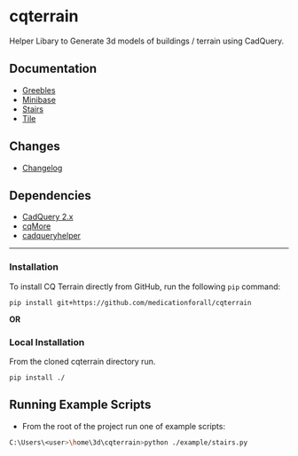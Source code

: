 # cqterrain
Helper Libary to Generate 3d models of buildings / terrain using CadQuery.

## Documentation
* [Greebles](documentation/greeble.md)
* [Minibase](documentation/minibase.md)
* [Stairs](documentation/stairs.md)
* [Tile](documentation/tile.md)

## Changes
* [Changelog](./changes.md)

## Dependencies
* [CadQuery 2.x](https://github.com/CadQuery/cadquery)
* [cqMore](https://github.com/JustinSDK/cqMore)
* [cadqueryhelper](https://github.com/medicationforall/cadqueryhelper)

---


### Installation
To install CQ Terrain directly from GitHub, run the following `pip` command:

	pip install git+https://github.com/medicationforall/cqterrain

**OR**

### Local Installation
From the cloned cqterrain directory run.

	pip install ./


## Running Example Scripts
* From the root of the project run one of example scripts:

``` bash
C:\Users\<user>\home\3d\cqterrain>python ./example/stairs.py
```
